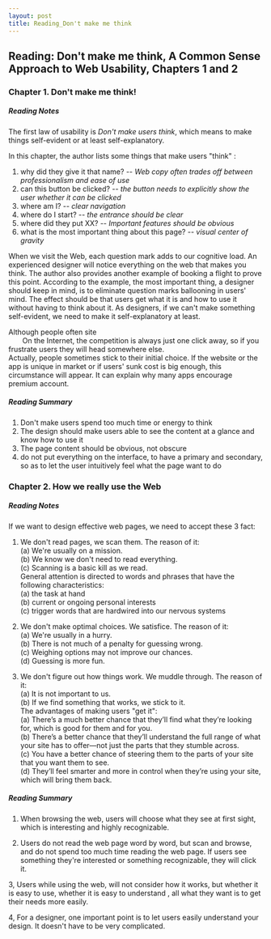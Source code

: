 ```yaml
---
layout: post
title: Reading_Don't make me think
---
```


## Reading: Don't make me think, A Common Sense Approach to Web Usability, Chapters 1 and 2 ##

### Chapter 1. Don't make me think! ###

##### Reading Notes #####
The first law of usability is *Don't make users think*, which means to make things self-evident or at least self-explanatory.

In this chapter, the author lists some things that make users "think" : <br/>
1. why did they give it that name? 
-- *Web copy often trades off between professionalism and ease of use*
2. can this button be clicked? 
-- *the button needs to explicitly show the user whether it can be clicked*
3. where am I? 
-- *clear navigation*
4. where do I start? 
-- *the entrance should be clear*
5. where did they put XX? 
-- *Important features should be obvious*
6. what is the most important thing about this page? 
-- *visual center of gravity*

When we visit the Web, each question mark adds to our cognitive load. An experienced designer will notice everything on the web that makes you think. The author also provides another example of booking a flight to prove this point. According to the example, the most important thing, a designer should keep in mind, is to eliminate question marks ballooning in users' mind. The effect should be that users get what it is and how to use it without having to think about it. As designers, if we can't make something self-evident, we need to make it self-explanatory at least.

Although people often site <br/>
&nbsp;&nbsp;&nbsp;&nbsp;&nbsp;&nbsp; On the Internet, the competition is always just one click away, 
so if you frustrate users they will head somewhere else. <br/>
Actually, people sometimes stick to their initial choice. If the website or the app is unique in market or if users' sunk cost
is big enough, this circumstance will appear. It can explain why many apps encourage premium account.

##### Reading Summary #####
1. Don't make users spend too much time or energy to think
2. The design should make users able to see the content at a glance and know how to use it
3. The page content should be obvious, not obscure
4. do not put everything on the interface, to have a primary and secondary, so as to let the user intuitively feel what the page want to do

### Chapter 2. How we really use the Web ###

##### Reading Notes #####

If we want to design effective web pages, we need to accept these 3 fact:

1. We don't read pages, we scan them.
The reason of it:<br/>
(a) We're usually on a mission.<br/>
(b) We know we don't need to read everything.<br/>
(c) Scanning is a basic kill as we read.<br/>
General attention is directed to words and phrases that have the following characteristics:<br/>
(a) the task at hand<br/>
(b) current or ongoing personal interests<br/>
(c) trigger words that are hardwired into our nervous systems<br/>

2. We don't make optimal choices. We satisfice.
The reason of it:<br/>
(a) We're usually in a hurry.<br/>
(b) There is not much of a penalty for guessing wrong.<br/>
(c) Weighing options may not improve our chances.<br/>
(d) Guessing is more fun.<br/>

3. We don't figure out how things work. We muddle through.
The reason of it:<br/>
(a) It is not important to us.<br/>
(b) If we find something that works, we stick to it.<br/>
The advantages of making users "get it":<br/>
(a) There’s a much better chance that they’ll find what they’re looking for, which is good for them and for you.<br/>
(b) There’s a better chance that they’ll understand the full range of what your site has to offer—not just the parts that they stumble across.<br/>
(c) You have a better chance of steering them to the parts of your site that you want them to see.<br/>
(d) They’ll feel smarter and more in control when they’re using your site, which will bring them back.<br/>

##### Reading Summary #####
1. When browsing the web, users will choose what they see at first sight, which is interesting and highly recognizable.

2. Users do not read the web page word by word, but scan and browse, and do not spend too much time reading the web page. If users see something they're interested or something recognizable, they will click it.

3, Users while using the web, will not consider how it works, but whether it is easy to use, whether it is easy to understand , all what they want is to get their needs more easily.

4, For a designer, one important point is to let users easily understand your design. It doesn't have to be very complicated.
